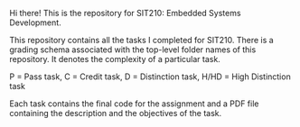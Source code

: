 Hi there! This is the repository for SIT210: Embedded Systems Development.

This repository contains all the tasks I completed for SIT210.
There is a grading schema associated with the top-level folder names of this repository. It denotes the complexity of a particular task.

P = Pass task,
C = Credit task,
D = Distinction task,
H/HD = High Distinction task

Each task contains the final code for the assignment and a PDF file containing the description and the objectives of the task.
